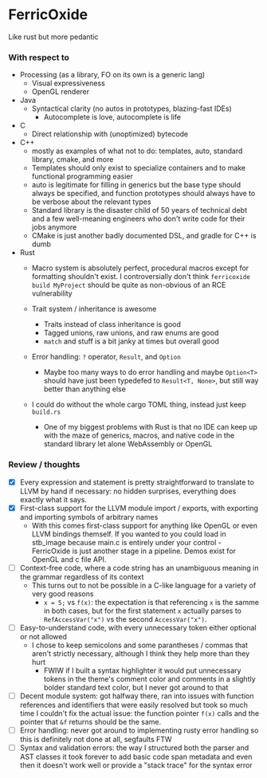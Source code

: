 # FerricOxide

Like rust but more pedantic

### With respect to

- Processing (as a library, FO on its own is a generic lang)
  - Visual expressiveness
  - OpenGL renderer
- Java
  - Syntactical clarity (no autos in prototypes, blazing-fast IDEs)
    - Autocomplete is love, autocomplete is life
- C
  - Direct relationship with (unoptimized) bytecode
- C++
  - mostly as examples of what not to do: templates, auto, standard
  library, cmake, and more
  - Templates should only exist to specialize containers and
  to make functional programming easier
  - auto is legitimate for filling in generics but the base type
  should always be specified, and function prototypes should always
  have to be verbose about the relevant types
  - Standard library is the disaster child of 50 years of technical
  debt and a few well-meaning engineers who don't write code for their jobs anymore
  - CMake is just another badly documented DSL, and gradle for C++ is dumb
- Rust
  - Macro system is absolutely perfect, procedural macros except
  for formatting shouldn't exist. I controversially don't think
  `ferricoxide build MyProject` should be quite as non-obvious of
  an RCE vulnerability
  - Trait system / inheritance is awesome
    - Traits instead of class inheritance is good
    - Tagged unions, raw unions, and raw enums are good
    - `match` and stuff is a bit janky at times but overall good
  - Error handling: `?` operator, `Result`, and `Option`
    - Maybe too many ways to do error handling and maybe `Option<T>`
    should have just been typedefed to `Result<T, None>`, but still
    way better than anything else
  - I could do without the whole cargo TOML thing, instead just keep
  `build.rs`
  
  
  
      - One of my biggest problems with Rust is that no IDE can keep up
      with the maze of generics, macros, and native code in the standard
      library let alone WebAssembly or OpenGL


### Review / thoughts

- [x] Every expression and statement is pretty straightforward 
to translate to LLVM by hand if necessary: no hidden surprises,
everything does exactly what it says. 
- [x] First-class support for the LLVM module import / exports, with
exporting and importing symbols of arbitrary names 
  - With this comes first-class support for anything like OpenGL or
     even LLVM bindings themself. If you wanted to you could load in
     stb_image because main.c is entirely under your control - FerricOxide
     is just another stage in a pipeline. Demos exist for OpenGL and c file API.
- [ ] Context-free code, where a code string has an unambiguous meaning
in the grammar regardless of its context  
  - This turns out to not be possible in a C-like language for
  a variety of very good reasons
    - `x = 5;` vs `f(x)`: the expectation is that referencing `x` is
    the samme in both cases, but for the first statement `x` actually
    parses to `RefAccessVar("x")` vs the second `AccessVar("x")`.
- [ ] Easy-to-understand code, with every unnecessary token either
optional or not allowed
  - I chose to keep semicolons and some parantheses / commas that
  aren't strictly necessary, although I think they help more than they hurt
    - FWIW if I built a syntax highlighter it would put unnecessary tokens
    in the theme's comment color and comments in a slightly bolder
    standard text color, but I never got around to that
- [ ] Decent module system: got halfway there, ran into issues with
function references and identifiers that were easily resolved but
took so much time I couldn't fix the actual issue: the function pointer
`f(x)` calls and the pointer that `&f` returns should be the same.
- [ ] Error handling: never got around to implementing rusty
error handling so this is definitely not done at all, segfaults FTW
- [ ] Syntax and validation errors: the way I structured both the
parser and AST classes it took forever to add basic code span metadata
and even then it doesn't work well or provide a "stack trace" for the
syntax error